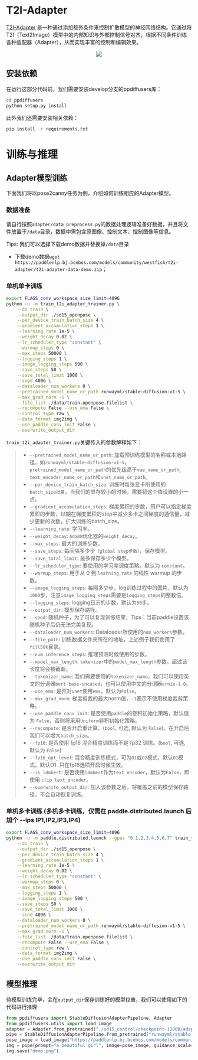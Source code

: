 # T2I-Adapter
[T2I-Adapter](https://arxiv.org/abs/2302.08453) 是一种通过添加额外条件来控制扩散模型的神经网络结构。它通过将T2I（Text2Image）模型中的内部知识与外部控制信号对齐，根据不同条件训练各种适配器（Adapter），从而实现丰富的控制和编辑效果。
<p align="center">
    <img src="https://github.com/TencentARC/T2I-Adapter/blob/main/assets/overview1.png?raw=true">
</p>

## 安装依赖
在运行这部分代码前，我们需要安装develop分支的ppdiffusers库：
```bash
cd ppdiffusers
python setup.py install
```
此外我们还需要安装相关依赖：
```bash
pip install -r requirements.txt
```

# 训练与推理
## Adapter模型训练
下面我们将以pose2canny任务为例，介绍如何训练相应的Adapter模型。
### 数据准备
请自行按照`adapter/data_preprocess.py`的数据处理逻辑准备好数据，并且将文件放置于`/data`目录，数据中需包含原图像、控制文本、控制图像等信息。

Tips: 我们可以选择下载demo数据并替换掉`/data`目录
- 下载demo数据`wget https://paddlenlp.bj.bcebos.com/models/community/westfish/t2i-adapter/t2i-adapter-data-demo.zip`；

### 单机单卡训练
```bash
export FLAGS_conv_workspace_size_limit=4096
python -u -m train_t2i_adapter_trainer.py \
    --do_train \
    --output_dir ./sd15_openpose \
    --per_device_train_batch_size 4 \
    --gradient_accumulation_steps 1 \
    --learning_rate 1e-5 \
    --weight_decay 0.02 \
    --lr_scheduler_type "constant" \
    --warmup_steps 0 \
    --max_steps 50000 \
    --logging_steps 1 \
    --image_logging_steps 500 \
    --save_steps 50 \
    --save_total_limit 1000 \
    --seed 4096 \
    --dataloader_num_workers 0 \
    --pretrained_model_name_or_path runwayml/stable-diffusion-v1-5 \
    --max_grad_norm -1 \
    --file_list ./data/train.openpose.filelist \
    --recompute False --use_ema False \
    --control_type raw \
    --data_format img2img \
    --use_paddle_conv_init False \
    --overwrite_output_dir
```
`train_t2i_adapter_trainer.py`关键传入的参数解释如下：
> * `--pretrained_model_name_or_path`: 加载预训练模型的名称或本地路径，如`runwayml/stable-diffusion-v1-5`，`pretrained_model_name_or_path`的优先级高于`vae_name_or_path`, `text_encoder_name_or_path`和`unet_name_or_path`。
> * `--per_device_train_batch_size`: 训练时每张显卡所使用的`batch_size批量`，当我们的显存较小的时候，需要将这个值设置的小一点。
> * `--gradient_accumulation_steps`: 梯度累积的步数，用户可以指定梯度累积的步数，以期在梯度累积的step中减少多卡之间梯度的通信量，减少更新的次数，扩大训练的batch_size。
> * `--learning_rate`: 学习率。
> * `--weight_decay`: `AdamW`优化器的`weight_decay`。
> * `--max_steps`: 最大的训练步数。
> * `--save_steps`: 每间隔多少步`（global step步数）`，保存模型。
> * `--save_total_limit`: 最多保存多少个模型。
> * `--lr_scheduler_type`: 要使用的学习率调度策略。默认为 `constant`。
> * `--warmup_steps`: 用于从 0 到 `learning_rate` 的线性 warmup 的步数。
> * `--image_logging_steps`: 每隔多少步，log训练过程中的图片，默认为`1000`步，注意`image_logging_steps`需要是`logging_steps`的整数倍。
> * `--logging_steps`: logging日志的步数，默认为`50`步。
> * `--output_dir`: 模型保存路径。
> * `--seed`: 随机种子，为了可以复现训练结果，Tips：当前paddle设置该随机种子后仍无法完美复现。
> * `--dataloader_num_workers`: Dataloader所使用的`num_workers`参数。
> * `--file_path`: 训练数据文件夹所在的地址，上述例子我们使用了`fill50k`目录。
> * `--num_inference_steps`: 推理预测时候使用的步数。
> * `--model_max_length`: `tokenizer`中的`model_max_length`参数，超过该长度将会被截断。
> * `--tokenizer_name`: 我们需要使用的`tokenizer_name`，我们可以使用英文的分词器`bert-base-uncased`，也可以使用中文的分词器`ernie-1.0`。
> * `--use_ema`: 是否对`unet`使用`ema`，默认为`False`。
> * `--max_grad_norm`: 梯度剪裁的最大norm值，`-1`表示不使用梯度裁剪策略。
> * `--use_paddle_conv_init`: 是否使用`paddle`的卷积初始化策略，默认值为 `False`，否则将采用`Uniform`卷积初始化策略。
> * `--recompute`: 是否开启重计算，(`bool`, 可选, 默认为 `False`)，在开启后我们可以增大`batch_size`。
> * `--fp16`: 是否使用 fp16 混合精度训练而不是 fp32 训练。(`bool`, 可选, 默认为 `False`)
> * `--fp16_opt_level`: 混合精度训练模式，可为``O1``或``O2``模式，默认``O1``模式，默认O1. 只在fp16选项开启时候生效。
> * `--is_ldmbert`: 是否使用`ldmbert`作为`text_encoder`，默认为`False`，即使用 `clip text_encoder`。
> * `--overwrite_output_dir`: 加入该参数之后，将覆盖之前的模型保存路径，不会自动恢复训练。

### 单机多卡训练 (多机多卡训练，仅需在 paddle.distributed.launch 后加个 --ips IP1,IP2,IP3,IP4)
```bash
export FLAGS_conv_workspace_size_limit=4096
python -u -m paddle.distributed.launch --gpus "0,1,2,3,4,5,6,7" train_t2i_adapter_trainer.py \
    --do_train \
    --output_dir ./sd15_openpose \
    --per_device_train_batch_size 4 \
    --gradient_accumulation_steps 1 \
    --learning_rate 1e-5 \
    --weight_decay 0.02 \
    --lr_scheduler_type "constant" \
    --warmup_steps 0 \
    --max_steps 50000 \
    --logging_steps 1 \
    --image_logging_steps 500 \
    --save_steps 50 \
    --save_total_limit 1000 \
    --seed 4096 \
    --dataloader_num_workers 0 \
    --pretrained_model_name_or_path runwayml/stable-diffusion-v1-5 \
    --max_grad_norm -1 \
    --file_list ./data/train.openpose.filelist \
    --recompute False --use_ema False \
    --control_type raw \
    --data_format img2img \
    --use_paddle_conv_init False \
    --overwrite_output_dir
```

## 模型推理
待模型训练完毕，会在`output_dir`保存训练好的模型权重，我们可以使用如下的代码进行推理
```python
from ppdiffusers import StableDiffusionAdapterPipeline, Adapter
from ppdiffusers.utils import load_image
adapter = Adapter.from_pretrained("./sd15_control/checkpoint-12000/adapter")
pipe = StableDiffusionAdapterPipeline.from_pretrained("runwayml/stable-diffusion-v1-5", adapter = adapter, safety_checker=None)
pose_image = load_image("https://paddlenlp.bj.bcebos.com/models/community/westfish/t2i-adapter/test/man-openpose.png")
img = pipe(prompt="a beautiful girl", image=pose_image, guidance_scale=9, num_inference_steps=50).images[0]
img.save("demo.png")
```
